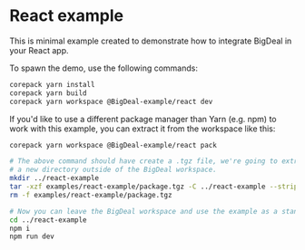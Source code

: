 # React example

This is minimal example created to demonstrate how to integrate BigDeal in your
React app.

To spawn the demo, use the following commands:

```sh
corepack yarn install
corepack yarn build
corepack yarn workspace @BigDeal-example/react dev
```

If you'd like to use a different package manager than Yarn  (e.g. npm) to work
with this example, you can extract it from the workspace like this:

```sh
corepack yarn workspace @BigDeal-example/react pack

# The above command should have create a .tgz file, we're going to extract it to
# a new directory outside of the BigDeal workspace.
mkdir ../react-example
tar -xzf examples/react-example/package.tgz -C ../react-example --strip-components 1
rm -f examples/react-example/package.tgz

# Now you can leave the BigDeal workspace and use the example as a standalone JS project:
cd ../react-example
npm i
npm run dev
```
